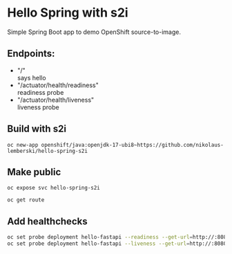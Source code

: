 # Hello Spring with s2i

Simple Spring Boot app to demo OpenShift source-to-image.

## Endpoints:

* "/"  
says hello
* "/actuator/health/readiness"  
readiness probe
* "/actuator/health/liveness"  
liveness probe

## Build with s2i

`oc new-app openshift/java:openjdk-17-ubi8~https://github.com/nikolaus-lemberski/hello-spring-s2i`

## Make public

`oc expose svc hello-spring-s2i`

`oc get route`

## Add healthchecks

```bash
oc set probe deployment hello-fastapi --readiness --get-url=http://:8080/actuator/health/readiness --initial-delay-seconds=10 --period=5
oc set probe deployment hello-fastapi --liveness --get-url=http://:8080/actuator/health/liveness --initial-delay-seconds=10 --period=5```